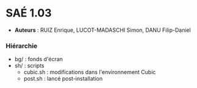 # SAÉ 1.03

- **Auteurs** : RUIZ Enrique, LUCOT-MADASCHI Simon, DANU Filip-Daniel

### Hiérarchie

- bg/ : fonds d'écran
- sh/ : scripts
  - cubic.sh : modifications dans l'environnement Cubic
  - post.sh : lancé post-installation

